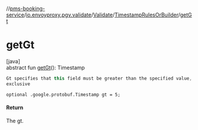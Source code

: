 //[pms-booking-service](../../../../index.md)/[io.envoyproxy.pgv.validate](../../index.md)/[Validate](../index.md)/[TimestampRulesOrBuilder](index.md)/[getGt](get-gt.md)

# getGt

[java]\
abstract fun [getGt](get-gt.md)(): Timestamp

```kotlin
Gt specifies that this field must be greater than the specified value,
exclusive

```
`optional .google.protobuf.Timestamp gt = 5;`

#### Return

The gt.